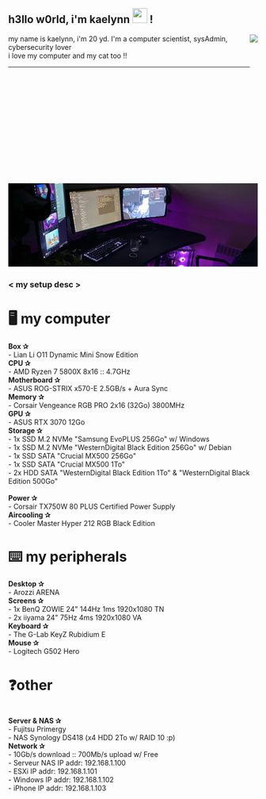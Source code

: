 <h2 align="left">h3llo w0rld, i'm kaelynn <img src="https://camo.githubusercontent.com/c4cc8fb0f0c06f0057640b46aab87e483f54e913fdbf52c9ee690c8204c52b44/68747470733a2f2f6769746875622e6769746875626173736574732e636f6d2f696d616765732f6d6f6e612d776869737065722e676966" height="30" width="30"> !</h2>
<img src="https://media.discordapp.net/attachments/929839157176578118/1112780404701794314/f970599e5c33a7b.png?width=675&height=675" height="300" align="right">
<p>my name is kaelynn, i'm 20 yd. I'm a computer scientist, sysAdmin, cybersecurity lover<br>i love my computer and my cat too !!</p>
    
---

###

<!-- <div align="left">
  <img src="https://cdn.jsdelivr.net/gh/devicons/devicon/icons/linux/linux-original.svg" height="30" width="42" alt="linux logo"  />
</div> -->

###

<img src="/assets/background2.jpg">

### < my setup desc >
<p>
      <h1>🖥️ my computer</h1>
      <b>Box ✰</b><br>
      - Lian Li O11 Dynamic Mini Snow Edition
      <br>
      <b>CPU ✰</b><br>
      - AMD Ryzen 7 5800X 8x16 :: 4.7GHz
      <br>
      <b>Motherboard ✰</b><br>
      - ASUS ROG-STRIX x570-E 2.5GB/s + Aura Sync
      <br>
      <b>Memory ✰</b><br>
      - Corsair Vengeance RGB PRO 2x16 (32Go) 3800MHz
      <br>
      <b>GPU ✰</b><br> 
      - ASUS RTX 3070 12Go
      <br>
      <b>Storage ✰</b><br> 
      - 1x SSD M.2 NVMe "Samsung EvoPLUS 256Go" w/ Windows<br>    
      - 1x SSD M.2 NVMe "WesternDigital Black Edition 256Go" w/ Debian<br> 
      - 1x SSD SATA "Crucial MX500 256Go"<br> 
      - 1x SSD SATA "Crucial MX500 1To"<br>
      - 2x HDD SATA "WesternDigital Black Edition 1To" & "WesternDigital Black Edition 500Go"<br>
      <br>
      <b>Power ✰</b><br> 
      - Corsair TX750W 80 PLUS Certified Power Supply
      <br>
      <b>Aircooling ✰</b><br> 
      - Cooler Master Hyper 212 RGB Black Edition
      <br>
      <h1>⌨️ my peripherals</h1>
      <b>Desktop ✰</b><br> 
      - Arozzi ARENA
      <br>
      <b>Screens ✰</b><br> 
      - 1x BenQ ZOWIE 24" 144Hz 1ms 1920x1080 TN<br>
      - 2x iiyama 24" 75Hz 4ms 1920x1080 VA
      <br>
      <b>Keyboard ✰</b><br> 
      - The G-Lab KeyZ Rubidium E
      <br>
      <b>Mouse ✰</b><br> 
      - Logitech G502 Hero
      <br>
      <h1>❓other</h1>
      <br>
      <b>Server & NAS ✰</b><br>
      - Fujitsu Primergy<br>
      - NAS Synology DS418 (x4 HDD 2To w/ RAID 10 :p)
      <br>
      <b>Network ✰</b><br> 
      - 10Gb/s download :: 700Mb/s upload w/ Free<br>
      - Serveur NAS IP addr: 192.168.1.100<br>
      - ESXi IP addr: 192.168.1.101<br>
      - Windows IP addr: 192.168.1.102<br>
      - iPhone IP addr: 192.168.1.103<br>

###
